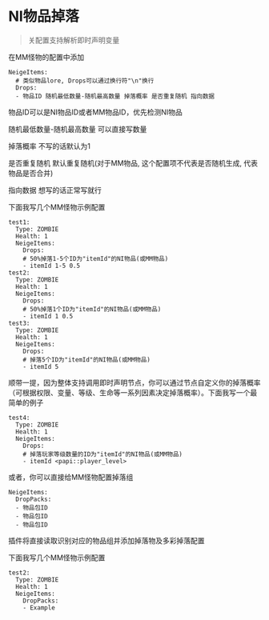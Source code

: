 # NI物品掉落

> 关配置支持解析即时声明变量

在MM怪物的配置中添加

```
NeigeItems:
  # 类似物品lore, Drops可以通过换行符"\n"换行
  Drops:
  - 物品ID 随机最低数量-随机最高数量 掉落概率 是否重复随机 指向数据 
```

物品ID可以是NI物品ID或者MM物品ID，优先检测NI物品

随机最低数量-随机最高数量 可以直接写数量

掉落概率 不写的话默认为1

是否重复随机 默认重复随机(对于MM物品, 这个配置项不代表是否随机生成, 代表物品是否合并)

指向数据 想写的话正常写就行

下面我写几个MM怪物示例配置

```
test1:
  Type: ZOMBIE
  Health: 1
  NeigeItems:
    Drops:
    # 50%掉落1-5个ID为"itemId"的NI物品(或MM物品)
    - itemId 1-5 0.5
test2:
  Type: ZOMBIE
  Health: 1
  NeigeItems:
    Drops:
    # 50%掉落1个ID为"itemId"的NI物品(或MM物品)
    - itemId 1 0.5
test3:
  Type: ZOMBIE
  Health: 1
  NeigeItems:
    Drops:
    # 掉落5个ID为"itemId"的NI物品(或MM物品)
    - itemId 5
```

顺带一提，因为整体支持调用即时声明节点，你可以通过节点自定义你的掉落概率（可根据权限、变量、等级、生命等一系列因素决定掉落概率）。下面我写一个最简单的例子

```
test4:
  Type: ZOMBIE
  Health: 1
  NeigeItems:
    Drops:
    # 掉落玩家等级数量的ID为"itemId"的NI物品(或MM物品)
    - itemId <papi::player_level>
```

或者，你可以直接给MM怪物配置掉落组

```
NeigeItems:
  DropPacks:
  - 物品包ID
  - 物品包ID
  - 物品包ID
```

插件将直接读取识别对应的物品组并添加掉落物及多彩掉落配置

下面我写几个MM怪物示例配置

```
test2:
  Type: ZOMBIE
  Health: 1
  NeigeItems:
    DropPacks:
    - Example
```

